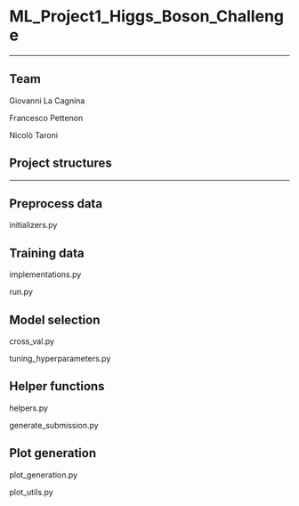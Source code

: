 # ML_Project1_Higgs_Boson_Challenge
***

## Team
Giovanni La Cagnina

Francesco Pettenon

Nicolò Taroni

## Project structures
***

## Preprocess data
initializers.py

## Training data
implementations.py

run.py

## Model selection
cross_val.py

tuning_hyperparameters.py

## Helper functions
helpers.py

generate_submission.py

## Plot generation
plot_generation.py

plot_utils.py
